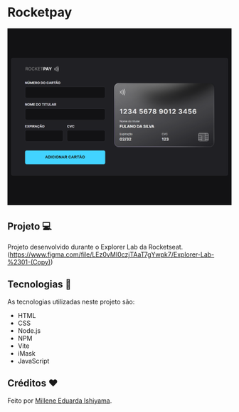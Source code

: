 # Rocketpay
![preview](./preview/Rocketpay.png)

## Projeto 💻
Projeto desenvolvido durante o Explorer Lab da Rocketseat. <br>
(https://www.figma.com/file/LEz0vMI0czjTAaT7gYwpk7/Explorer-Lab-%2301-(Copy))

## Tecnologias 🚀
As tecnologias utilizadas neste projeto são:
- HTML
- CSS
- Node.js
- NPM
- Vite
- iMask
- JavaScript

## Créditos ❤️
Feito por [Millene Eduarda Ishiyama](https://github.com/miishiyama/).

